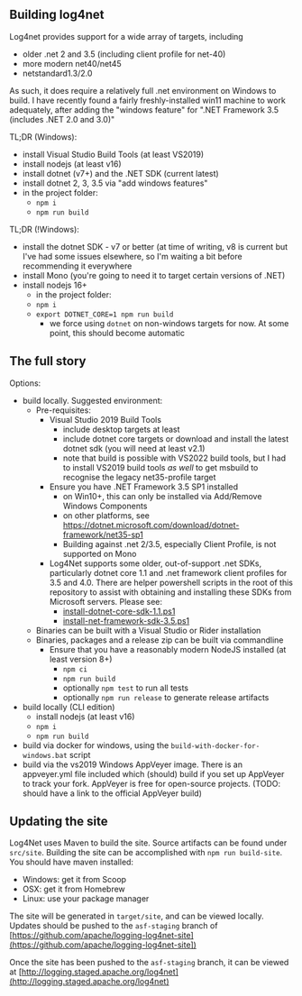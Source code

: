 ## Building log4net

Log4net provides support for a wide array of targets, including
- older .net 2 and 3.5 (including client profile for net-40)
- more modern net40/net45
- netstandard1.3/2.0

As such, it does require a relatively full .net environment on Windows to build.
I have recently found a fairly freshly-installed win11 machine to work adequately,
after adding the "windows feature" for ".NET Framework 3.5 (includes .NET 2.0 and 3.0)"

TL;DR (Windows):
- install Visual Studio Build Tools (at least VS2019)
- install nodejs (at least v16)
- install dotnet (v7+) and the .NET SDK (current latest)
- install dotnet 2, 3, 3.5 via "add windows features"
- in the project folder:
  - `npm i`
  - `npm run build`

TL;DR (!Windows):
- install the dotnet SDK - v7 or better (at time of writing, v8 is current but
  I've had some issues elsewhere, so I'm waiting a bit before recommending it
  everywhere
- install Mono (you're going to need it to target certain versions of .NET)
- install nodejs 16+
  - in the project folder:
  - `npm i`
  - `export DOTNET_CORE=1 npm run build`
    - we force using `dotnet` on non-windows targets for now. At some point,
      this should become automatic

## The full story

Options:
- build locally. Suggested environment:
    - Pre-requisites:
        - Visual Studio 2019 Build Tools
            - include desktop targets at least
            - include dotnet core targets or download and install
                the latest dotnet sdk (you will need at least v2.1)
            - note that build is possible with VS2022 build tools, but I had to
                install VS2019 build tools _as well_ to get msbuild to recognise 
                the legacy net35-profile target
        - Ensure you have .NET Framework 3.5 SP1 installed
            - on Win10+, this can only be installed via Add/Remove Windows Components
            - on other platforms, see https://dotnet.microsoft.com/download/dotnet-framework/net35-sp1
            - Building against .net 2/3.5, especially Client Profile, is not supported on Mono
        - Log4Net supports some older, out-of-support .net SDKs, particularly
          dotnet core 1.1 and .net framework client profiles for 3.5 and 4.0.
          There are helper powershell scripts in the root of this
          repository to assist with obtaining and installing these
          SDKs from Microsoft servers. Please see:
            - [install-dotnet-core-sdk-1.1.ps1](install-dotnet-core-sdk-1.1.ps1)
            - [install-net-framework-sdk-3.5.ps1](install-net-framework-sdk-3.5.ps1)
    - Binaries can be built with a Visual Studio or Rider installation
    - Binaries, packages and a release zip can be built via commandline
        - Ensure that you have a reasonably modern NodeJS installed (at least version 8+)
            - `npm ci`
            - `npm run build`
            - optionally `npm test` to run all tests
            - optionally `npm run release` to generate release artifacts
- build locally (CLI edition)
  - install nodejs (at least v16)
  - `npm i`
  - `npm run build`
- build via docker for windows, using the `build-with-docker-for-windows.bat` script
- build via the vs2019 Windows AppVeyer image. There is an appveyer.yml file
    included which (should) build if you set up AppVeyer to track
    your fork. AppVeyer is free for open-source projects.
    (TODO: should have a link to the official AppVeyer build)

## Updating the site

Log4Net uses Maven to build the site. Source artifacts can be found under `src/site`.
Building the site can be accomplished with `npm run build-site`. You should have maven
installed:
- Windows: get it from Scoop
- OSX: get it from Homebrew
- Linux: use your package manager

The site will be generated in `target/site`, and can be viewed locally. Updates should
be pushed to the `asf-staging` branch of [https://github.com/apache/logging-log4net-site](https://github.com/apache/logging-log4net-site])

Once the site has been pushed to the `asf-staging` branch, it can be viewed at
[http://logging.staged.apache.org/log4net](http://logging.staged.apache.org/log4net)
